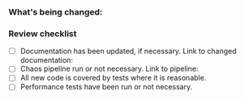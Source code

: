 ### What's being changed:


### Review checklist

- [ ] Documentation has been updated, if necessary. Link to changed documentation:
- [ ] Chaos pipeline run or not necessary. Link to pipeline:
- [ ] All new code is covered by tests where it is reasonable.
- [ ] Performance tests have been run or not necessary.

<!-- Uncomment the following section if this PR requires changes in related projects (e.g., documentation, client libraries).

GitHub actions will automatically create an issue in the corresponding repository for each checked box below. (See `.github/workflows/create-cross-functional-issues.yml`)

### Cross-functional impact

- [ ] This change requires public documentation (weaviate-io) to be updated. Check the box to automatically create a corresponding issue.
- Does it require a change in the client libraries? If yes, please check the boxes for the affected client libraries.
    - [ ] Python (weaviate-python-client)
    - [ ] JavaScript/TypeScript (typescript-client)
    - [ ] Go (weaviate-go-client)
    - [ ] Java (java-client)

-->
